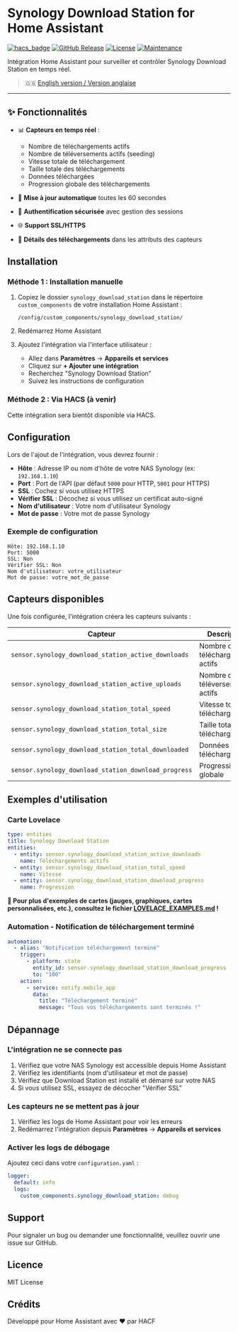 # Synology Download Station for Home Assistant

[![hacs_badge](https://img.shields.io/badge/HACS-Custom-orange.svg)](https://github.com/custom-components/hacs)
[![GitHub Release](https://img.shields.io/github/v/release/barto95100/synology-download-station)](https://github.com/barto95100/synology-download-station/releases)
[![License](https://img.shields.io/github/license/barto95100/synology-download-station)](LICENSE)
[![Maintenance](https://img.shields.io/badge/Maintained%3F-yes-green.svg)](https://github.com/barto95100/synology-download-station/graphs/commit-activity)

Intégration Home Assistant pour surveiller et contrôler Synology Download Station en temps réel.

> 🇬🇧 [English version / Version anglaise](README_EN.md)

---

## ✨ Fonctionnalités

- 📊 **Capteurs en temps réel** :
  - Nombre de téléchargements actifs
  - Nombre de téléversements actifs (seeding)
  - Vitesse totale de téléchargement
  - Taille totale des téléchargements
  - Données téléchargées
  - Progression globale des téléchargements

- 🔄 **Mise à jour automatique** toutes les 60 secondes
- 🔐 **Authentification sécurisée** avec gestion des sessions
- 🌐 **Support SSL/HTTPS**
- 📝 **Détails des téléchargements** dans les attributs des capteurs

## Installation

### Méthode 1 : Installation manuelle

1. Copiez le dossier `synology_download_station` dans le répertoire `custom_components` de votre installation Home Assistant :
   ```
   /config/custom_components/synology_download_station/
   ```

2. Redémarrez Home Assistant

3. Ajoutez l'intégration via l'interface utilisateur :
   - Allez dans **Paramètres** → **Appareils et services**
   - Cliquez sur **+ Ajouter une intégration**
   - Recherchez "Synology Download Station"
   - Suivez les instructions de configuration

### Méthode 2 : Via HACS (à venir)

Cette intégration sera bientôt disponible via HACS.

## Configuration

Lors de l'ajout de l'intégration, vous devrez fournir :

- **Hôte** : Adresse IP ou nom d'hôte de votre NAS Synology (ex: `192.168.1.10`)
- **Port** : Port de l'API (par défaut `5000` pour HTTP, `5001` pour HTTPS)
- **SSL** : Cochez si vous utilisez HTTPS
- **Vérifier SSL** : Décochez si vous utilisez un certificat auto-signé
- **Nom d'utilisateur** : Votre nom d'utilisateur Synology
- **Mot de passe** : Votre mot de passe Synology

### Exemple de configuration

```
Hôte: 192.168.1.10
Port: 5000
SSL: Non
Vérifier SSL: Non
Nom d'utilisateur: votre_utilisateur
Mot de passe: votre_mot_de_passe
```

## Capteurs disponibles

Une fois configurée, l'intégration créera les capteurs suivants :

| Capteur | Description | Unité |
|---------|-------------|-------|
| `sensor.synology_download_station_active_downloads` | Nombre de téléchargements actifs | - |
| `sensor.synology_download_station_active_uploads` | Nombre de téléversements actifs | - |
| `sensor.synology_download_station_total_speed` | Vitesse totale de téléchargement | MB/s |
| `sensor.synology_download_station_total_size` | Taille totale des téléchargements | GB |
| `sensor.synology_download_station_total_downloaded` | Données téléchargées | GB |
| `sensor.synology_download_station_download_progress` | Progression globale | % |

## Exemples d'utilisation

### Carte Lovelace

```yaml
type: entities
title: Synology Download Station
entities:
  - entity: sensor.synology_download_station_active_downloads
    name: Téléchargements actifs
  - entity: sensor.synology_download_station_total_speed
    name: Vitesse
  - entity: sensor.synology_download_station_download_progress
    name: Progression
```

**📖 Pour plus d'exemples de cartes (jauges, graphiques, cartes personnalisées, etc.), consultez le fichier [LOVELACE_EXAMPLES.md](LOVELACE_EXAMPLES.md) !**

### Automation - Notification de téléchargement terminé

```yaml
automation:
  - alias: "Notification téléchargement terminé"
    trigger:
      - platform: state
        entity_id: sensor.synology_download_station_download_progress
        to: "100"
    action:
      - service: notify.mobile_app
        data:
          title: "Téléchargement terminé"
          message: "Tous vos téléchargements sont terminés !"
```

## Dépannage

### L'intégration ne se connecte pas

1. Vérifiez que votre NAS Synology est accessible depuis Home Assistant
2. Vérifiez les identifiants (nom d'utilisateur et mot de passe)
3. Vérifiez que Download Station est installé et démarré sur votre NAS
4. Si vous utilisez SSL, essayez de décocher "Vérifier SSL"

### Les capteurs ne se mettent pas à jour

1. Vérifiez les logs de Home Assistant pour voir les erreurs
2. Redémarrez l'intégration depuis **Paramètres** → **Appareils et services**

### Activer les logs de débogage

Ajoutez ceci dans votre `configuration.yaml` :

```yaml
logger:
  default: info
  logs:
    custom_components.synology_download_station: debug
```

## Support

Pour signaler un bug ou demander une fonctionnalité, veuillez ouvrir une issue sur GitHub.

## Licence

MIT License

## Crédits

Développé pour Home Assistant avec ❤️ par HACF
